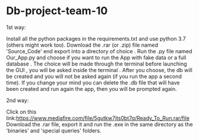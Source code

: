 # Db-project-team-10

1st way:


Install all the python packages in the requirements.txt and use python 3.7 (others might work too).
Download the .rar (or .zip) file named 'Source_Code' end export into a directory of choice . 
Run the .py file named Our_App.py and choose if you want to run the App with fake data or a full database . The choice will be made through the terminal before launching the GUI , you will be asked inside the terminal .
After you choose, the db will be created and you will not be asked again (if you run the app a second time). If you change your mind you can delete the .db file that will have been created and run again the app, then you will be prompted again.

2nd way:


Click on this link:https://www.mediafire.com/file/5gutkw7jts0bt7q/Ready_To_Run.rar/file
Download the .rar file, export it and run the .exe in the same directory as the 'binaries' and 'special queries' folders.

